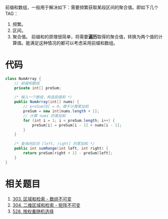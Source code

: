 
前缀和数组，一般用于解决如下：需要频繁获取某段区间的聚合值。即如下几个TAG：
1. 频繁。
2. 区间。
3. 聚合值。
前缀和的原理很简单，将需要**遍历**取得的聚合值，转换为两个值的计算值。能满足这种情况的都可以考虑采用前缀和数组。

# 代码
```java
class NumArray {  
    // 前缀和数组  
    private int[] preSum;  
  
    /* 输入一个数组，构造前缀和 */    
    public NumArray(int[] nums) {  
        // preSum[0] = 0，便于计算累加和  
        preSum = new int[nums.length + 1];  
        // 计算 nums 的累加和  
        for (int i = 1; i < preSum.length; i++) {  
            preSum[i] = preSum[i - 1] + nums[i - 1];  
        }  
    }  
  
    /* 查询闭区间 [left, right] 的累加和 */
    public int sumRange(int left, int right) {  
        return preSum[right + 1] - preSum[left];  
    }  
}
```


# 相关题目

1. [303. 区域和检索 - 数组不可变](https://leetcode.cn/problems/range-sum-query-immutable/)
2. [304. 二维区域和检索 - 矩阵不可变](304.%20二维区域和检索%20-%20矩阵不可变.md)
3. [528. 按权重随机选择](528.%20按权重随机选择.md)
